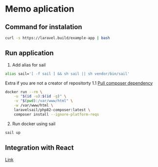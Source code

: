 # Memo aplication

## Command for instalation
```bash
curl -s https://laravel.build/example-app | bash
```
## Run application
1. Add alias for sail
```bash
alias sail='[ -f sail ] && sh sail || sh vendor/bin/sail'
```
Extra if you are not a creator of repositorty
1.1 [Pull composer dependency](https://laravel.com/docs/10.x/sail#installing-composer-dependencies-for-existing-projects)
```bash
docker run --rm \
    -u "$(id -u):$(id -g)" \
    -v "$(pwd):/var/www/html" \
    -w /var/www/html \
    laravelsail/php82-composer:latest \
    composer install --ignore-platform-reqs
```
2. Run docker using sail
```bash
sail up
```
## Integration with React
[Link](https://www.endpointdev.com/blog/2021/05/integrating-laravel-with-a-react-frontend/)